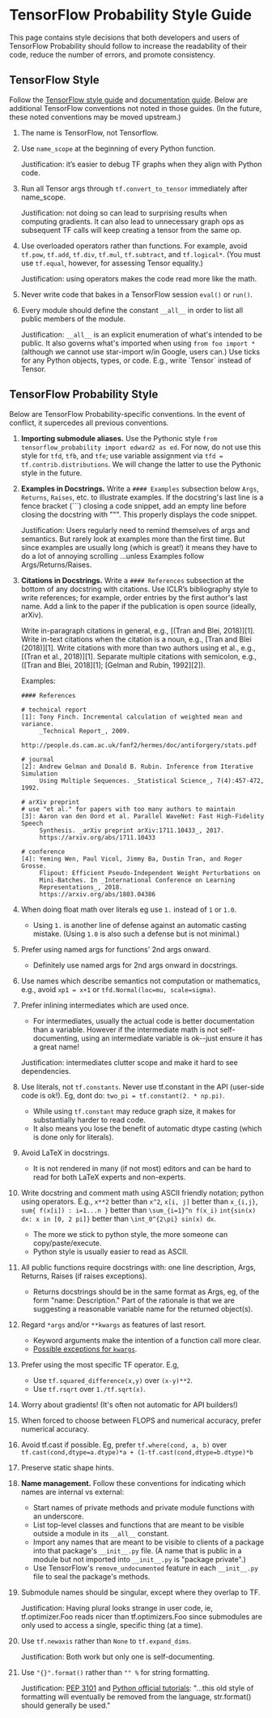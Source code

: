 # TensorFlow Probability Style Guide

This page contains style decisions that both developers and users of TensorFlow
Probability should follow to increase the readability of their code, reduce the
number of errors, and promote consistency.

## TensorFlow Style

Follow the [TensorFlow style
guide](https://www.tensorflow.org/community/style_guide) and [documentation
guide](https://www.tensorflow.org/community/documentation). Below are additional
TensorFlow conventions not noted in those guides. (In the future, these noted
conventions may be moved upstream.)

1.  The name is TensorFlow, not Tensorflow.
2.  Use `name_scope` at the beginning of every Python function.

    Justification: it’s easier to debug TF graphs when they align with Python
    code.

3.  Run all Tensor args through `tf.convert_to_tensor` immediately after
    name_scope.

    Justification: not doing so can lead to surprising results when computing
    gradients. It can also lead to unnecessary graph ops as subsequent TF calls
    will keep creating a tensor from the same op.

4.  Use overloaded operators rather than functions. For example, avoid `tf.pow`,
    `tf.add`, `tf.div`, `tf.mul`, `tf.subtract`, and `tf.logical*`. (You must
    use `tf.equal`, however, for assessing Tensor equality.)

    Justification: using operators makes the code read more like the math.

5.  Never write code that bakes in a TensorFlow session `eval()` or `run()`.

6.  Every module should define the constant `__all__` in order to list all
    public members of the module.

    Justification: `__all__` is an explicit enumeration of what's intended to be
    public. It also governs what's imported when using `from foo import *`
    (although we cannot use star-import w/in Google, users can.) Use ticks for
    any Python objects, types, or code. E.g., write \`Tensor\` instead of
    Tensor.

## TensorFlow Probability Style

Below are TensorFlow Probability-specific conventions. In the event of conflict,
it supercedes all previous conventions.

1.  __Importing submodule aliases.__ Use the Pythonic style `from
    tensorflow_probability import edward2 as ed`. For now, do not use this style
    for `tfd`, `tfb`, and `tfe`; use variable assignment via `tfd =
    tf.contrib.distributions`. We will change the latter to use the Pythonic
    style in the future.

2.  __Examples in Docstrings.__ Write a `#### Examples` subsection below `Args`,
    `Returns`, `Raises`, etc. to illustrate examples. If the docstring's last
    line is a fence bracket (\`\`\`) closing a code snippet, add an empty line
    before closing the docstring with \"\"\". This properly displays the code
    snippet.

    Justification: Users regularly need to remind themselves of args and
    semantics. But rarely look at examples more than the first time. But since
    examples are usually long (which is great!) it means they have to do a lot
    of annoying scrolling ...unless Examples follow Args/Returns/Raises.

3.  __Citations in Docstrings.__ Write a `#### References` subsection at the
    bottom of any docstring with citations. Use ICLR’s bibliography style to
    write references; for example, order entries by the first author's last
    name. Add a link to the paper if the publication is open source (ideally,
    arXiv).

    Write in-paragraph citations in general, e.g., [(Tran and Blei, 2018)][1].
    Write in-text citations when the citation is a noun, e.g., [Tran and Blei
    (2018)][1]. Write citations with more than two authors using et al., e.g.,
    [(Tran et al., 2018)][1]. Separate multiple citations with semicolon, e.g.,
    ([Tran and Blei, 2018][1]; [Gelman and Rubin, 1992][2]).

    Examples:

    ```none
    #### References

    # technical report
    [1]: Tony Finch. Incremental calculation of weighted mean and variance.
         _Technical Report_, 2009.
         http://people.ds.cam.ac.uk/fanf2/hermes/doc/antiforgery/stats.pdf

    # journal
    [2]: Andrew Gelman and Donald B. Rubin. Inference from Iterative Simulation
         Using Multiple Sequences. _Statistical Science_, 7(4):457-472, 1992.

    # arXiv preprint
    # use "et al." for papers with too many authors to maintain
    [3]: Aaron van den Oord et al. Parallel WaveNet: Fast High-Fidelity Speech
         Synthesis. _arXiv preprint arXiv:1711.10433_, 2017.
         https://arxiv.org/abs/1711.10433

    # conference
    [4]: Yeming Wen, Paul Vicol, Jimmy Ba, Dustin Tran, and Roger Grosse.
         Flipout: Efficient Pseudo-Independent Weight Perturbations on
         Mini-Batches. In _International Conference on Learning
         Representations_, 2018.
         https://arxiv.org/abs/1803.04386
    ```

4.  When doing float math over literals eg use `1.` instead of `1` or `1.0`.

    *   Using `1.` is another line of defense against an automatic casting
        mistake. (Using `1.0` is also such a defense but is not minimal.)

5.  Prefer using named args for functions' 2nd args onward.

    *   Definitely use named args for 2nd args onward in docstrings.

6.  Use names which describe semantics not computation or mathematics, e.g.,
    avoid `xp1 = x+1` or `tfd.Normal(loc=mu, scale=sigma)`.

7.  Prefer inlining intermediates which are used once.

    *   For intermediates, usually the actual code is better documentation than
        a variable. However if the intermediate math is not self-documenting,
        using an intermediate variable is ok--just ensure it has a great name!

    Justification: intermediates clutter scope and make it hard to see
    dependencies.

8.  Use literals, not `tf.constants`. Never use tf.constant in the API
    (user-side code is ok!). Eg, dont do: `two_pi = tf.constant(2. * np.pi)`.

    *   While using `tf.constant` may reduce graph size, it makes for
        substantially harder to read code.
    *   It also means you lose the benefit of automatic dtype casting (which is
        done only for literals).

9.  Avoid LaTeX in docstrings.

    *   It is not rendered in many (if not most) editors and can be hard to read
        for both LaTeX experts and non-experts.

10. Write docstring and comment math using ASCII friendly notation; python using
    operators. E.g., `x**2` better than `x^2`, `x[i, j]` better than `x_{i,j}`,
    `sum{ f(x[i]) : i=1...n }` better than `\sum_{i=1}^n f(x_i)` `int{sin(x) dx:
    x in [0, 2 pi]}` better than `\int_0^{2\pi} sin(x) dx`.

    *   The more we stick to python style, the more someone can
        copy/paste/execute.
    *   Python style is usually easier to read as ASCII.

11. All public functions require docstrings with: one line description, Args,
    Returns, Raises (if raises exceptions).

    *   Returns docstrings should be in the same format as Args, eg, of the form
        "name: Description." Part of the rationale is that we are suggesting a
        reasonable variable name for the returned object(s).

12. Regard `*args` and/or `**kwargs` as features of last resort.

    *   Keyword arguments make the intention of a function call more clear.
    *   [Possible exceptions for
        `kwargs`](https://stackoverflow.com/questions/1415812/why-use-kwargs-in-python-what-are-some-real-world-advantages-over-using-named).

13. Prefer using the most specific TF operator. E.g,

    *   Use `tf.squared_difference(x,y)` over `(x-y)**2`.
    *   Use `tf.rsqrt` over `1./tf.sqrt(x)`.

14. Worry about gradients! (It's often not automatic for API builders!)

15. When forced to choose between FLOPS and numerical accuracy, prefer numerical
    accuracy.

16. Avoid tf.cast if possible. Eg, prefer `tf.where(cond, a, b)` over
    `tf.cast(cond,dtype=a.dtype)*a + (1-tf.cast(cond,dtype=b.dtype)*b`

17. Preserve static shape hints.

18. __Name management.__  Follow these conventions for indicating which
    names are internal vs external:

    *   Start names of private methods and private module functions with an
        underscore.
    *   List top-level classes and functions that are meant to be visible
        outside a module in its `__all__` constant.
    *   Import any names that are meant to be visible to clients of a package
        into that package's `__init__.py` file.  (A name that is public in a
        module but not imported into `__init__.py` is "package private".)
    *   Use TensorFlow's `remove_undocumented` feature in each `__init__.py`
        file to seal the package's methods.

19. Submodule names should be singular, except where they overlap to TF.

    Justification: Having plural looks strange in user code, ie,
    tf.optimizer.Foo reads nicer than tf.optimizers.Foo since submodules are
    only used to access a single, specific thing (at a time).

20. Use `tf.newaxis` rather than `None` to `tf.expand_dims`.

    Justification: Both work but only one is self-documenting.

21. Use `"{}".format()` rather than `"" %` for string formatting.

    Justification: [PEP 3101](https://www.python.org/dev/peps/pep-3101/) and
    [Python official
    tutorials](https://docs.python.org/3.2/tutorial/inputoutput.html#old-string-formatting):
    "...this old style of formatting will eventually be removed from the
    language, str.format() should generally be used."
